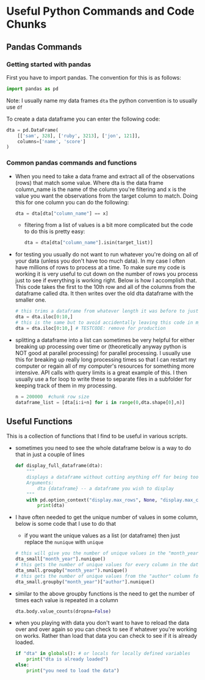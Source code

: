# Useful Python Commands and Code Chunks

## Pandas Commands

### Getting started with pandas

First you have to import pandas. The convention for this is as follows:

```Python
import pandas as pd
```

Note: I usually name my data frames `dta` the python convention is to usually use `df`

To create a data dataframe you can enter the following code:

```Python
dta = pd.DataFrame(
    [['sam', 328], ['ruby', 3213], ['jon', 121]],
    columns=['name', 'score']
)
```
<!-- 
### Importing data


- TODO:
 -->

### Common pandas commands and functions

- When you need to take a data frame and extract all of the observations (rows) that match some value. Where dta is the data frame column_name is the name of the column you're filtering and x is the value you want the observations from the target column to match. Doing this for one column you can do the following:

    ```Python
    dta = dta[dta["column_name"] == x]
    ```

    - filtering from a list of values is a bit more complicated but the code to do this is pretty easy:

        ```Python
        dta = dta[dta["column_name"].isin(target_list)]
        ```

- for testing you usually do not want to run whatever you're doing on all of your data (unless you don't have too much data). In my case I often have millions of rows to process at a time. To make sure my code is working it is very useful to cut down on the number of rows you process just to see if everything is working right. Below is how I accomplish that. This code takes the first to the 10th row and all of the columns from the dataframe called dta. It then writes over the old dta dataframe with the smaller one.

    ```Python
    # this trims a dataframe from whatever length it was before to just 10 rows
    dta = dta.iloc[0:10,]
    # this is the same but to avoid accidentally leaving this code in my script the text afterwards helps me find it before I use a script into production
    dta = dta.iloc[0:10,] # TESTCODE: remove for production
    ```

- splitting a dataframe into a list can sometimes be very helpful for either breaking up processing over time or (theoretically anyway python is NOT good at parallel processing) for parallel processing. I usually use this for breaking up really long processing times so that I can restart my computer or regain all of my computer's resources for something more intensive. API calls with query limits is a great example of this. I then usually use a for loop to write these to separate files in a subfolder for keeping track of them in my processing.

    ```Python
    n = 200000  #chunk row size
    dataframe_list = [dta[i:i+n] for i in range(0,dta.shape[0],n)]
    ```

<!--
## Speed optimizations

SIDE: this doesn't appear to be any faster

Once you get up to tens of thousands some code will be pretty slow. To process all of that data faster you have to use some tricks. Be aware that if you do not have very large data frames using this code will not make any notable difference and sometimes this code can be much more complicated. When you optimize for a script that you don't need to you'll usually end up spending more time writing that faster code then it will take to just process it the slower way.

Filtering a data frame from a list is pretty fast but if you have a large list and a large data frame this will take a long time. An alternative way of processing this is to take the values of a column that you're trying to match and set those values as the index

```Python
dta = dta.set_index("link_id", drop=False)
dta = dta[dta.index.isin(linkid_list)]
```
-->

## Useful Functions

This is a collection of functions that I find to be useful in various scripts.

- sometimes you need to see the whole dataframe below is a way to do that in just a couple of lines

    ```Python
    def display_full_dataframe(dta):
        """
        displays a dataframe without cutting anything off for being too long
        Arguments:
            dta {dataframe} -- a dataframe you wish to display
        """
        with pd.option_context("display.max_rows", None, "display.max_columns", None):
            print(dta)
    ```

- I have often needed to get the unique number of values in some column, below is some code that I use to do that
    - if you want the unique values as a list (or dataframe) then just replace the `nunique` with `unique`

    ```Python
    # this will give you the number of unique values in the "month_year" column
    dta_small["month_year"].nunique()
    # this gets the number of unique values for every column in the dataframe for each unique value in the "month_year" column
    dta_small.groupby("month_year").nunique()
    # this gets the number of unique values from the "author" column for each unique value found in the "month_year" column
    dta_small.groupby("month_year")["author"].nunique()
    ```

- similar to the above groupby functions is the need to get the number of times each value is repeated in a column

    ```Python
    dta.body.value_counts(dropna=False)
    ```

- when you playing with data you don't want to have to reload the data over and over again so you can check to see if whatever you're working on works. Rather than load that data you can check to see if it is already loaded.

    ```Python
    if "dta" in globals(): # or locals for locally defined variables
        print("dta is already loaded")
    else:
        print("you need to load the data")
    ```